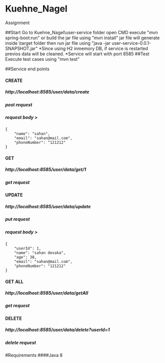 # Kuehne_Nagel
Assignment

##Start
    Go to Kuehne_Nagel\user-service folder
    open CMD
    execute "mvn spring-boot:run"
    or build the jar file using "mvn install"
	jar file will generate inside \target folder
    then run jar file using "java -jar user-service-0.0.1-SNAPSHOT.jar"
    *Since using H2 inmemory DB, if service is restarted previos data will be cleaned.
    *Service will start with port 8585
##Test
    Execute test cases using "mvn test"
   
##Service end points

#### CREATE
##### http://localhost:8585/user/data/create
##### post request
##### request body > 
    {
        "name": "sahan",
        "email": "sahan@mail.com",
        "phoneNumber": "121212"
    }
 

#### GET
##### http://localhost:8585/user/data/get/1
##### get request

 
#### UPDATE
##### http://localhost:8585/user/data/update
##### put request
##### request body > 
    {
	    "userId": 1,
	    "name": "sahan devaka",
	    "age": 38,
	    "email": "sahan@mail.com",
	    "phoneNumber": "121212"
    }
 
#### GET ALL
##### http://localhost:8585/user/data/getAll
##### get request

 
#### DELETE
##### http://localhost:8585/user/data/delete?userId=1
##### delete request


#Requirements
####Java 8
